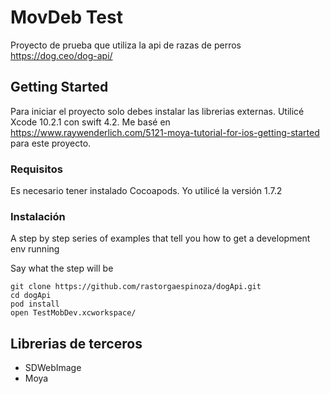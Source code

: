 # MovDeb Test

Proyecto de prueba que utiliza la api de razas de perros https://dog.ceo/dog-api/

## Getting Started

Para iniciar el proyecto solo debes instalar las librerias externas. Utilicé Xcode 10.2.1 con swift 4.2.
Me basé en https://www.raywenderlich.com/5121-moya-tutorial-for-ios-getting-started para este proyecto.

### Requisitos

Es necesario tener instalado Cocoapods. Yo utilicé la versión 1.7.2

### Instalación

A step by step series of examples that tell you how to get a development env running

Say what the step will be

```
git clone https://github.com/rastorgaespinoza/dogApi.git
cd dogApi
pod install
open TestMobDev.xcworkspace/
```

## Librerias de terceros

* SDWebImage
* Moya
